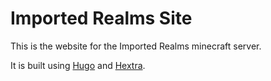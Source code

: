 # Imported Realms Site

This is the website for the Imported Realms minecraft server.

It is built using [Hugo](https://gohugo.io/) and [Hextra](https://imfing.github.io/hextra/).
